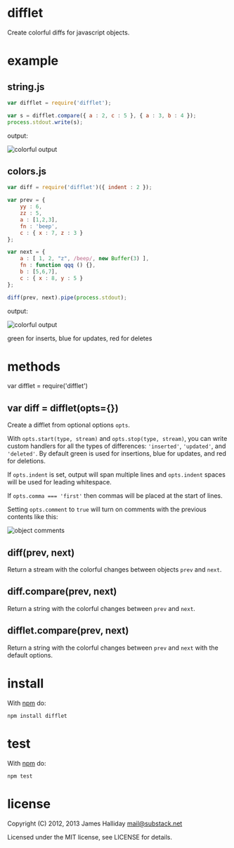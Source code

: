 difflet
=======

Create colorful diffs for javascript objects.

example
=======

string.js
---------

``` js
var difflet = require('difflet');

var s = difflet.compare({ a : 2, c : 5 }, { a : 3, b : 4 });
process.stdout.write(s);
```

output:

![colorful output](http://substack.net/images/screenshots/difflet_string.png)

colors.js
---------

``` js
var diff = require('difflet')({ indent : 2 });

var prev = {
    yy : 6,
    zz : 5,
    a : [1,2,3],
    fn : 'beep',
    c : { x : 7, z : 3 }
};

var next = {
    a : [ 1, 2, "z", /beep/, new Buffer(3) ],
    fn : function qqq () {},
    b : [5,6,7],
    c : { x : 8, y : 5 }
};

diff(prev, next).pipe(process.stdout);
```

output:

![colorful output](http://substack.net/images/screenshots/difflet_colors.png)

green for inserts, blue for updates, red for deletes

methods
=======

var difflet = require('difflet')

var diff = difflet(opts={})
---------------------------

Create a difflet from optional options `opts`.

With `opts.start(type, stream)` and `opts.stop(type, stream)`,
you can write custom handlers for all the types of differences:
`'inserted'`, `'updated'`, and `'deleted'`.
By default green is used for insertions, blue for updates, and red for
deletions.

If `opts.indent` is set, output will span multiple lines and `opts.indent`
spaces will be used for leading whitespace.

If `opts.comma === 'first'` then commas will be placed at the start of lines.

Setting `opts.comment` to `true` will turn on comments with the previous
contents like this:

![object comments](http://substack.net/images/screenshots/difflet_object_comments.png)

diff(prev, next)
----------------

Return a stream with the colorful changes between objects `prev` and `next`.

diff.compare(prev, next)
------------------------

Return a string with the colorful changes between `prev` and `next`.

difflet.compare(prev, next)
---------------------------

Return a string with the colorful changes between `prev` and `next` with the
default options.

install
=======

With [npm](http://npmjs.org) do:

```
npm install difflet
```

test
====

With [npm](http://npmjs.org) do:

```
npm test
```

license
=======

Copyright (C) 2012, 2013 James Halliday <mail@substack.net>

Licensed under the MIT license, see LICENSE for details.

